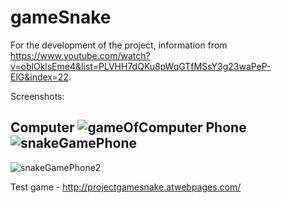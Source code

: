 # gameSnake

For the development of the project, information from https://www.youtube.com/watch?v=oblOklsEme4&list=PLVHH7dQKu8pWqGTfMSsY3g23waPeP-ElG&index=22.

Screenshots:

Computer
![gameOfComputer](https://user-images.githubusercontent.com/81486992/186840113-83328361-815b-43f6-9d96-2603d910a7cd.png)
Phone
![snakeGamePhone](https://user-images.githubusercontent.com/81486992/186840321-99eba524-8218-430e-97b4-4568544d1160.png)
------------------------------------------------------------------------------------------------------------------------
![snakeGamePhone2](https://user-images.githubusercontent.com/81486992/186840386-0cb9bb60-2ed1-45f8-8e4e-fff132024737.png)


Test game - http://projectgamesnake.atwebpages.com/
